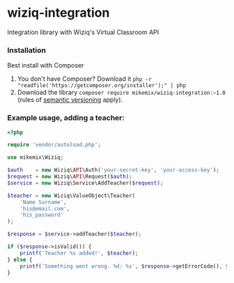 # wiziq-integration
Integration library with Wiziq's Virtual Classroom API

### Installation

Best install with Composer

1. You don't have Composer? Download it `php -r "readfile('https://getcomposer.org/installer');" | php`
2. Download the library `composer require mikemix/wiziq-integration:~1.0` (rules of [semantic versioning](http://semver.org) apply).

### Example usage, adding a teacher:

```php
<?php

require 'vendor/autoload.php';

use mikemix\Wiziq;

$auth    = new Wiziq\API\Auth('your-secret-key', 'your-access-key');
$request = new Wiziq\API\Request($auth);
$service = new Wiziq\Service\AddTeacher($request);

$teacher = new Wiziq\ValueObject\Teacher(
    'Name Surname',
    'his@email.com',
    'his_password'
);

$response = $service->addTeacher($teacher);

if ($response->isValid()) {
    printf('Teacher %s added!', $teacher);
} else {
    printf('Something went wrong. %d: %s', $response->getErrorCode(), $response->getErrorMessage());
}
```
